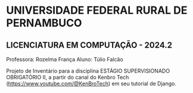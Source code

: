# UNIVERSIDADE FEDERAL RURAL DE PERNAMBUCO
## LICENCIATURA EM COMPUTAÇÃO - 2024.2

Professora: Rozelma França
Aluno: Túlio Falcão

Projeto de Inventário para a disciplina ESTÁGIO SUPERVISIONADO OBRIGATÓRIO II, a partir do canal do Kenbro Tech (https://www.youtube.com/@KenBroTech) em seu tutorial de Django.